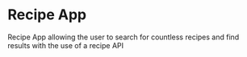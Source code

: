 # Recipe App
 
 Recipe App allowing the user to search for countless recipes and find results with the use of a recipe API
